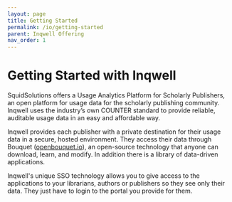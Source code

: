 ```yaml
---
layout: page
title: Getting Started
permalink: /io/getting-started
parent: Inqwell Offering
nav_order: 1
---
```


# Getting Started with Inqwell

SquidSolutions offers a Usage Analytics Platform for Scholarly Publishers, an open platform for usage data for the scholarly publishing
community. Inqwell uses the industry’s own COUNTER standard to provide reliable, auditable usage data in an easy and affordable way.

Inqwell provides each publisher with a private destination for their usage data in a secure, hosted environment. They access their data through
Bouquet ([openbouquet.io](//openbouquet.io)), an open-source technology that anyone can download, learn, and modify. In addition there is a library of data-driven
applications.

Inqwell's unique SSO technology allows you to give access to the applications to your librarians, authors or publishers so they see only their data.
They just have to login to the portal you provide for them.

<script src="../assets/js/removeMadeWith.js"></script>